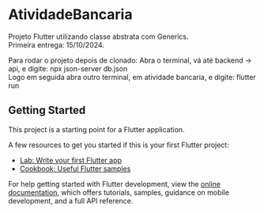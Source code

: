 # AtividadeBancaria

Projeto Flutter utilizando classe abstrata com Generics.<br/>
Primeira entrega: 15/10/2024.

Para rodar o projeto depois de clonado:
Abra o terminal, vá até backend -> api, e digite: npx json-server db.json<br/>
Logo em seguida abra outro terminal, em atividade bancaria, e digite: flutter run

## Getting Started

This project is a starting point for a Flutter application.

A few resources to get you started if this is your first Flutter project:

- [Lab: Write your first Flutter app](https://docs.flutter.dev/get-started/codelab)
- [Cookbook: Useful Flutter samples](https://docs.flutter.dev/cookbook)

For help getting started with Flutter development, view the
[online documentation](https://docs.flutter.dev/), which offers tutorials,
samples, guidance on mobile development, and a full API reference.
